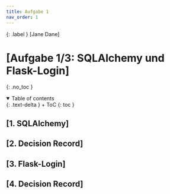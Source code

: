 ```yaml
---
title: Aufgabe 1
nav_order: 1
---
```


{: .label }
[Jane Dane]

# [Aufgabe 1/3: SQLAlchemy und Flask-Login]
{: .no_toc }

<details open markdown="block">
{: .text-delta }
<summary>Table of contents</summary>
+ ToC
{: toc }
</details>

## [1. SQLAlchemy]

## [2. Decision Record]

## [3. Flask-Login]

## [4. Decision Record]
